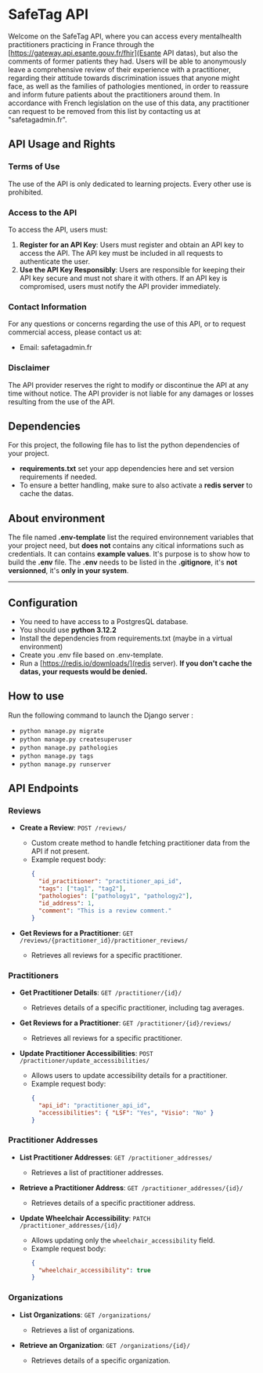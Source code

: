 # SafeTag API

Welcome on the SafeTag API, where you can access every mentalhealth practitioners practicing in France through the [https://gateway.api.esante.gouv.fr/fhir](Esante API datas), but also the comments of former patients they had.
Users will be able to anonymously leave a comprehensive review of their experience with a practitioner, regarding their attitude towards discrimination issues that anyone might face, as well as the families of pathologies mentioned, in order to reassure and inform future patients about the practitioners around them.
In accordance with French legislation on the use of this data, any practitioner can request to be removed from this list by contacting us at "safetagadmin.fr".

## API Usage and Rights

### Terms of Use

The use of the API is only dedicated to learning projects. Every other use is prohibited.

### Access to the API

To access the API, users must:

1. **Register for an API Key**: Users must register and obtain an API key to access the API. The API key must be included in all requests to authenticate the user.
2. **Use the API Key Responsibly**: Users are responsible for keeping their API key secure and must not share it with others. If an API key is compromised, users must notify the API provider immediately.

### Contact Information

For any questions or concerns regarding the use of this API, or to request commercial access, please contact us at:

- Email: safetagadmin.fr

### Disclaimer

The API provider reserves the right to modify or discontinue the API at any time without notice. The API provider is not liable for any damages or losses resulting from the use of the API.

## Dependencies

For this project, the following file has to list the python dependencies of your project.

- **requirements.txt** set your app dependencies here and set version requirements if needed.
- To ensure a better handling, make sure to also activate a **redis server** to cache the datas.

## About environment

The file named **.env-template** list the required environnement variables that your project need, but **does not** contains any citical informations such as credentials. It can contains **example values**. It's purpose is to show how to build the **.env** file.
The **.env** needs to be listed in the **.gitignore**, it's **not versionned**, it's **only in your system**.

---

## Configuration

- You need to have access to a PostgresQL database.
- You should use **python 3.12.2**
- Install the dependencies from requirements.txt (maybe in a virtual environment)
- Create you .env file based on .env-template.
- Run a [https://redis.io/downloads/](redis server). **If you don't cache the datas, your requests would be denied.**

## How to use

Run the following command to launch the Django server :

- `python manage.py migrate`
- `python manage.py createsuperuser`
- `python manage.py pathologies`
- `python manage.py tags`
- `python manage.py runserver`

## API Endpoints

### Reviews

- **Create a Review**: `POST /reviews/`

  - Custom create method to handle fetching practitioner data from the API if not present.
  - Example request body:
    ```json
    {
      "id_practitioner": "practitioner_api_id",
      "tags": ["tag1", "tag2"],
      "pathologies": ["pathology1", "pathology2"],
      "id_address": 1,
      "comment": "This is a review comment."
    }
    ```

- **Get Reviews for a Practitioner**: `GET /reviews/{practitioner_id}/practitioner_reviews/`
  - Retrieves all reviews for a specific practitioner.

### Practitioners

- **Get Practitioner Details**: `GET /practitioner/{id}/`

  - Retrieves details of a specific practitioner, including tag averages.

- **Get Reviews for a Practitioner**: `GET /practitioner/{id}/reviews/`

  - Retrieves all reviews for a specific practitioner.

- **Update Practitioner Accessibilities**: `POST /practitioner/update_accessibilities/`
  - Allows users to update accessibility details for a practitioner.
  - Example request body:
    ```json
    {
      "api_id": "practitioner_api_id",
      "accessibilities": { "LSF": "Yes", "Visio": "No" }
    }
    ```

### Practitioner Addresses

- **List Practitioner Addresses**: `GET /practitioner_addresses/`

  - Retrieves a list of practitioner addresses.

- **Retrieve a Practitioner Address**: `GET /practitioner_addresses/{id}/`

  - Retrieves details of a specific practitioner address.

- **Update Wheelchair Accessibility**: `PATCH /practitioner_addresses/{id}/`
  - Allows updating only the `wheelchair_accessibility` field.
  - Example request body:
    ```json
    {
      "wheelchair_accessibility": true
    }
    ```

### Organizations

- **List Organizations**: `GET /organizations/`

  - Retrieves a list of organizations.

- **Retrieve an Organization**: `GET /organizations/{id}/`
  - Retrieves details of a specific organization.
